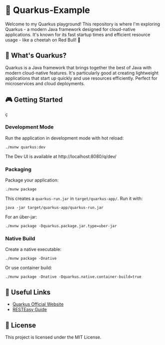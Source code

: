 # 🚀 Quarkus-Example

Welcome to my Quarkus playground! This repository is where I'm exploring Quarkus - a modern Java framework designed for
cloud-native applications. It's known for its fast startup times and efficient resource usage - like a cheetah on Red
Bull! 🐆

## 🌟 What's Quarkus?

Quarkus is a Java framework that brings together the best of Java with modern cloud-native features. It's particularly
good at creating lightweight applications that start up quickly and use resources efficiently. Perfect for microservices
and cloud deployments.

## 🎮 Getting Started

ç

### Development Mode

Run the application in development mode with hot reload:

```shell script
./mvnw quarkus:dev
```

The Dev UI is available at http://localhost:8080/q/dev/

### Packaging

Package your application:

```shell script
./mvnw package
```

This creates a `quarkus-run.jar` in `target/quarkus-app/`. Run it with:

```shell script
java -jar target/quarkus-app/quarkus-run.jar
```

For an über-jar:

```shell script
./mvnw package -Dquarkus.package.jar.type=uber-jar
```

### Native Build

Create a native executable:

```shell script
./mvnw package -Dnative
```

Or use container build:

```shell script
./mvnw package -Dnative -Dquarkus.native.container-build=true
```

## 🔗 Useful Links

- [Quarkus Official Website](https://quarkus.io/)
- [RESTEasy Guide](https://quarkus.io/guides/resteasy)

## 🎨 License

This project is licensed under the MIT License.

